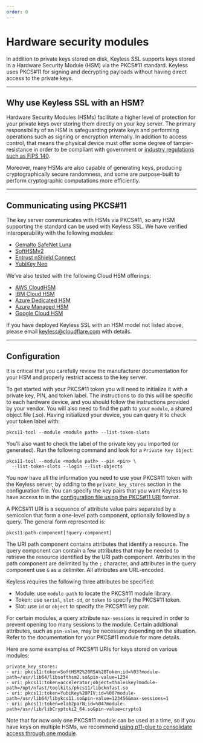 ```yaml
---
order: 0
---
```


# Hardware security modules

In addition to private keys stored on disk, Keyless SSL supports keys stored in a Hardware Security Module (HSM) via the PKCS#11 standard. Keyless uses PKCS#11 for signing and decrypting payloads without having direct access to the private keys.

--------

## Why use Keyless SSL with an HSM?

Hardware Security Modules (HSMs) facilitate a higher level of protection for your private keys over storing them directly on your key server. The primary responsibility of an HSM is safeguarding private keys and performing operations such as signing or encryption internally. In addition to access control, that means the physical device must offer some degree of tamper-resistance in order to be compliant with government or [industry regulations such as FIPS 140](https://nvlpubs.nist.gov/nistpubs/FIPS/NIST.FIPS.140-2.pdf).

Moreover, many HSMs are also capable of generating keys, producing cryptographically secure randomness, and some are purpose-built to perform cryptographic computations more efficiently.

--------

## Communicating using PKCS#11

The key server communicates with HSMs via PKCS#11, so any HSM supporting the standard can be used with Keyless SSL. We have verified interoperability with the following modules:

* [Gemalto SafeNet Luna](https://safenet.gemalto.com/data-encryption/hardware-security-modules-hsms/fips-common-criteria-validations/)
* [SoftHSMv2](https://github.com/opendnssec/SoftHSMv2)
* [Entrust nShield Connect](https://www.entrust.com/digital-security/hsm)
* [YubiKey Neo](https://www.yubico.com/product/yubikey-neo/)

We’ve also tested with the following Cloud HSM offerings:

* [AWS CloudHSM](aws-cloud-hsm)
* [IBM Cloud HSM](ibm-cloud-hsm)
* [Azure Dedicated HSM](azure-dedicated-hsm)
* [Azure Managed HSM](azure-managed-hsm)
* [Google Cloud HSM](google-cloud-hsm)

If you have deployed Keyless SSL with an HSM model not listed above, please email keyless@cloudflare.com with details.

--------

## Configuration

<Aside type='warning' header='Important'>

It is critical that you carefully review the manufacturer documentation for your HSM and properly restrict access to the key server.

</Aside>

To get started with your PKCS#11 token you will need to initialize it with a private key, PIN, and token label. The instructions to do this will be specific to each hardware device, and you should follow the instructions provided by your vendor. You will also need to find the path to your `module`, a shared object file (.so). Having initialized your device, you can query it to check your token label with:

    pkcs11-tool --module <module path> --list-token-slots

You’ll also want to check the label of the private key you imported (or generated). Run the following command and look for a `Private Key Object`:

    pkcs11-tool --module <module path> --pin <pin> \
      --list-token-slots --login --list-objects

You now have all the information you need to use your PKCS#11 token with the Keyless server, by adding to the `private_key_stores` section in the configuration file. You can specify the key pairs that you want Keyless to have access to in the [configuration file using the PKCS#11 URI](https://tools.ietf.org/html/rfc7512) format.

A PKCS#11 URI is a sequence of attribute value pairs separated by a semicolon that form a one-level path component, optionally followed by a query. The general form represented is:

    pkcs11:path-component[?query-component]

The URI path component contains attributes that identify a resource. The query component can contain a few attributes that may be needed to retrieve the resource identified by the URI path component. Attributes in the path component are delimited by the `;` character, and attributes in the query component use `&` as a delimiter. All attributes are URL-encoded.

Keyless requires the following three attributes be specified:

* Module: use `module-path` to locate the PKCS#11 module library.
* Token:  use `serial`, `slot-id`, or `token` to specify the PKCS#11 token.
* Slot:   use `id` or `object` to specify the PKCS#11 key pair.

For certain modules, a query attribute `max-sessions` is required in order to prevent opening too many sessions to the module. Certain additional attributes, such as `pin-value`, may be necessary depending on the situation. Refer to the documentation for your PKCS#11 module for more details.

Here are some examples of PKCS#11 URIs for keys stored on various modules:

    private_key_stores:
    - uri: pkcs11:token=SoftHSM2%20RSA%20Token;id=%03?module-path=/usr/lib64/libsofthsm2.so&pin-value=1234
    - uri: pkcs11:token=accelerator;object=thaleskey?module-path=/opt/nfast/toolkits/pkcs11/libcknfast.so
    - uri: pkcs11:token=YubiKey%20PIV;id=%00?module-path=/usr/lib64/libykcs11.so&pin-value=123456&max-sessions=1
    - uri: pkcs11:token=elab2parN;id=%04?module-path=/usr/lib/libCryptoki2_64.so&pin-value=crypto1

Note that for now only one PKCS#11 module can be used at a time, so if you have keys on multiple HSMs, we recommend [using p11-glue to consolidate access through one module](https://p11-glue.github.io/p11-glue/).
